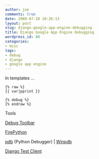 ```yaml
---
author: joe
comments: true
date: 2009-07-28 10:26:13
layout: post
slug: django-google-app-engine-debugging
title: Django Google App Engine Debugging
wordpress_id: 88
categories:
- misc
tags:
- debug
- django
- google app engine
---
```


In templates ...

```
{% raw %}
{{ var|pprint }}

{% debug %}
{% endraw %}
```

Tools

[Debug Toolbar](http://github.com/robhudson/django-debug-toolbar/tree/master)

[FirePython](http://firepython.binaryage.com/)

[pdb](http://docs.python.org/library/pdb.html) (Python Debugger) | [Winpdb](http://winpdb.org/)

[Django Test Client](http://docs.djangoproject.com/en/dev/topics/testing/?from=olddocs)
